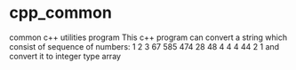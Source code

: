 # cpp_common
common c++ utilities program
This c++ program can convert a string 
which consist of sequence of numbers:
1 2 3 67 585 474 28 48 4 4 4 44 2 1
and convert it to integer type array
